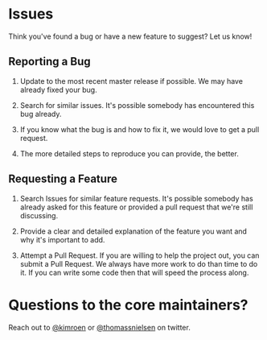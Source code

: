 # Issues

Think you've found a bug or have a new feature to suggest? Let us know!

## Reporting a Bug

1. Update to the most recent master release if possible. We may have already
   fixed your bug.

2. Search for similar issues. It's possible somebody has encountered this bug
   already.

3. If you know what the bug is and how to fix it, we would love to get a pull request.

4. The more detailed steps to reproduce you can provide, the better.

## Requesting a Feature

1. Search Issues for similar feature requests. It's possible somebody has
   already asked for this feature or provided a pull request that we're still
   discussing.

2. Provide a clear and detailed explanation of the feature you want and why it's
   important to add.

3. Attempt a Pull Request. If you are willing to help the project out, you can
   submit a Pull Request. We always have more work to do than time to do it. If
   you can write some code then that will speed the process along.

# Questions to the core maintainers?
Reach out to [@kimroen](https://twitter.com/kimroen) or [@thomassnielsen](https://twitter.com/thomassnielsen) on twitter.
